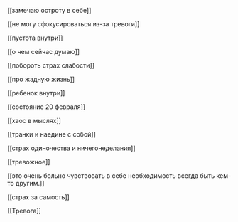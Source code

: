 [[замечаю остроту в себе]]

[[не могу сфокусироваться из-за тревоги]]

[[пустота внутри]]

[[о чем сейчас думаю]]

[[побороть страх слабости]]

[[про жадную жизнь]]

[[ребенок внутри]]

[[состояние 20 февраля]]

[[хаос в мыслях]]

[[транки и наедине с собой]]

[[страх одиночества и ничегонеделания]]

[[тревожное]]

[[это очень больно чувствовать в себе необходимость всегда быть кем-то другим.]]

[[cтрах за самость]]

[[Тревога]]
